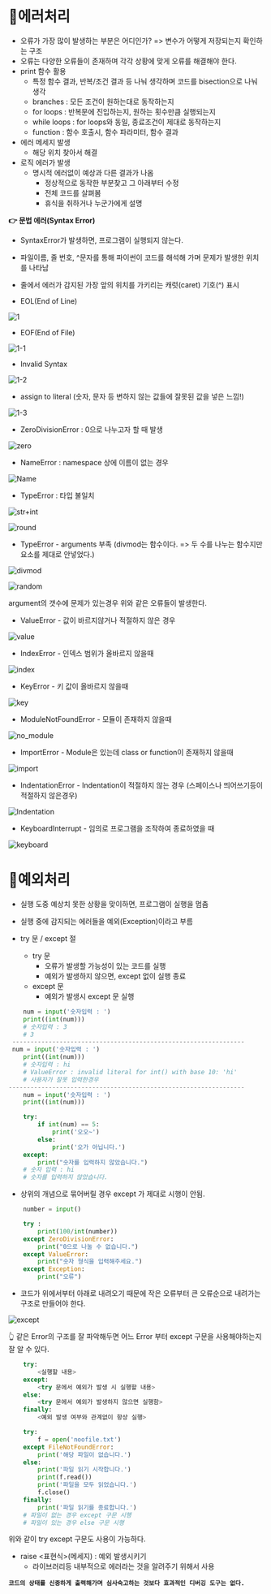 # **💅에러처리**
  - 오류가 가장 많이 발생하는 부분은 어디인가? => 변수가 어떻게 저장되는지 확인하는 구조
  - 오류는 다양한 오류들이 존재하며 각각 상황에 맞게 오류를 해결해야 한다.
  - print 함수 활용
    - 특정 함수 결과, 반복/조건 결과 등 나눠 생각하며 코드를 bisection으로 나눠 생각
    - branches : 모든 조건이 원하는대로 동작하는지
    - for loops : 반복문에 진입하는지, 원하는 횟수만큼 실행되는지
    - while loops : for loops와 동일, 종료조건이 제대로 동작하는지
    - function : 함수 호출시, 함수 파라미터, 함수 결과
  - 에러 메세지 발생
    - 해당 위치 찾아서 해결
  - 로직 에러가 발생
    - 명시적 에러없이 예상과 다른 결과가 나옴
      - 정상적으로 동작한 부분찾고 그 아래부터 수정
      - 전체 코드를 살펴봄
      - 휴식을 취하거나 누군가에게 설명
  

  **👉 문법 에러(Syntax Error)**
   - SyntaxError가 발생하면, 프로그램이 실행되지 않는다.
   - 파일이름, 줄 번호, ^문자를 통해 파이썬이 코드를 해석해 가며 문제가 발생한 위치를 나타남
   - 줄에서 에러가 감지된 가장 앞의 위치를 가키리는 캐럿(caret) 기호(^) 표시

   - EOL(End of Line)

   ![1](images/1.PNG)

   - EOF(End of File)

   ![1-1](images/1-1.PNG)

   - Invalid Syntax

   ![1-2](images/1-2.PNG)

   - assign to literal (숫자, 문자 등 변하지 않는 값들에 잘못된 값을 넣은 느낌!)

   ![1-3](images/1-3.PNG)

   - ZeroDivisionError : 0으로 나누고자 할 때 발생

   ![zero](images/Zero.PNG)

   - NameError : namespace 상에 이름이 없는 경우

   ![Name](images/Name.PNG)

   - TypeError : 타입 불일치

   ![str+int](images/int,str.PNG)

   ![round](images/round.PNG)

   - TypeError - arguments 부족 (divmod는 함수이다. => 두 수를 나누는 함수지만 요소를 제대로 안넣었다.)

   ![divmod](images/divmod.PNG)

   ![random](images/random.png)

   argument의 갯수에 문제가 있는경우 위와 같은 오류들이 발생한다.

   - ValueError - 값이 바르지않거나 적절하지 않은 경우

   ![value](images/value.png)

   - IndexError - 인덱스 범위가 올바르지 않을때

   ![index](images/index.PNG)

   - KeyError - 키 값이 올바르지 않을때

   ![key](images/key.PNG)
   
   - ModuleNotFoundError - 모듈이 존재하지 않을때

   ![no_module](images/module.PNG)

   - ImportError - Module은 있는데 class or function이 존재하지 않을때
   
   ![import](images/import.PNG)

   - IndentationError - Indentation이 적절하지 않는 경우 (스페이스나 띄어쓰기등이 적절하지 않은경우)

   ![Indentation](images/indent.png)

   - KeyboardInterrupt - 임의로 프로그램을 조작하여 종료하였을 때

   ![keyboard](images/keyboard.PNG)

# **💅예외처리**
   - 실행 도중 예상치 못한 상황을 맞이하면, 프로그램이 실행을 멈춤
   - 실행 중에 감지되는 에러들을 예외(Exception)이라고 부름

   - try 문 / except 절
      - try 문
        - 오류가 발생할 가능성이 있는 코드를 실행
        - 예외가 발생하지 않으면, except 없이 실행 종료
      - except 문
        - 예외가 발생시 except 문 실행

```python
    num = input('숫자입력 : ')
    print((int(num)))
    # 숫자입력 : 3
    # 3
 ----------------------------------------------------------------
 num = input('숫자입력 : ')
    print((int(num)))
    # 숫자입력 : hi
    # ValueError : invalid literal for int() with base 10: 'hi'
    # 사용자가 잘못 입력한경우
-----------------------------------------------------------------
    num = input('숫자입력 : ')
    print((int(num)))

    try:
        if int(num) == 5:
            print('오오~')
        else:
            print('오가 아닙니다.')
    except:
        print("숫자를 입력하지 않았습니다.")
    # 숫자 입력 : hi
    # 숫자를 입력하지 않았습니다.
```
   - 상위의 개념으로 묶어버릴 경우 except 가 제대로 시행이 안됨.

```python
    number = input()

    try :
        print(100/int(number))
    except ZeroDivisionError:
        print("0으로 나눌 수 없습니다.")
    except ValueError:
        print("숫자 형식을 입력해주세요.")
    except Exception:
        print("오류")

```
   - 코드가 위에서부터 아래로 내려오기 때문에 작은 오류부터 큰 오류순으로 내려가는 구조로 만들어야 한다.

   ![except](images/except.PNG)

   👆 같은 Error의 구조를 잘 파악해두면 어느 Error 부터 except 구문을 사용해야하는지 잘 알 수 있다.

```python
    try:
        <실행할 내용>
    except:
        <try 문에서 예외가 발생 시 실행할 내용>
    else:
        <try 문에서 예외가 발생하지 않으면 실행함>
    finally:
        <예외 발생 여부와 관계없이 항상 실행>

    try:
        f = open('noofile.txt')
    except FileNotFoundError:
        print('해당 파일이 없습니다.')
    else:
        print('파일 읽기 시작합니다.')
        print(f.read())
        print('파일을 모두 읽었습니다.')
        f.close()
    finally:
        print('파일 읽기를 종료합니다.')
    # 파일이 없는 경우 except 구문 시행
    # 파일이 있는 경우 else 구문 시행
```
   
   위와 같이 try except 구문도 사용이 가능하다.


   - raise <표현식>(메세지) : 예외 발생시키기
     - 라이브러리등 내부적으로 에러라는 것을 알려주기 위해서 사용


  **`코드의 상태를 신중하게 출력해가며 심사숙고하는 것보다 효과적인 디버깅 도구는 없다.`**

  